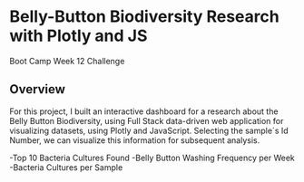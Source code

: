
# Belly-Button Biodiversity Research with Plotly and JS 
Boot Camp Week 12 Challenge

## Overview
For this project, I built an interactive dashboard for a research about the Belly Button Biodiversity, using Full Stack data-driven web 
application for visualizing datasets, using Plotly and JavaScript. Selecting the sample´s Id Number, we can  visualize this information for subsequent analysis.

  -Top 10 Bacteria Cultures Found 
  -Belly Button Washing Frequency per Week 
  -Bacteria Cultures per Sample

